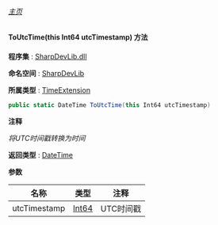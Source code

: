 ###### [主页](./Index.md "主页")

#### ToUtcTime(this Int64 utcTimestamp) 方法

**程序集** : [SharpDevLib.dll](./SharpDevLib.assembly.md "SharpDevLib.dll")

**命名空间** : [SharpDevLib](./SharpDevLib.namespace.md "SharpDevLib")

**所属类型** : [TimeExtension](./SharpDevLib.TimeExtension.md "TimeExtension")

``` csharp
public static DateTime ToUtcTime(this Int64 utcTimestamp)
```

**注释**

*将UTC时间戳转换为时间*



**返回类型** : [DateTime](https://learn.microsoft.com/en-us/dotnet/api/system.datetime "DateTime")


**参数**

|名称|类型|注释|
|---|---|---|
|utcTimestamp|[Int64](https://learn.microsoft.com/en-us/dotnet/api/system.int64 "Int64")|UTC时间戳|


